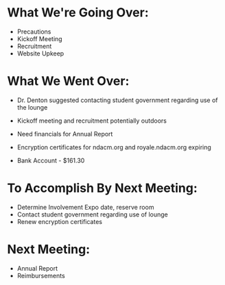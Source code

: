 # What We're Going Over:
- Precautions
- Kickoff Meeting
- Recruitment
- Website Upkeep

# What We Went Over:

- Dr. Denton suggested contacting student government regarding use of the lounge

- Kickoff meeting and recruitment potentially outdoors

- Need financials for Annual Report

- Encryption certificates for ndacm.org and royale.ndacm.org expiring

- Bank Account - $161.30

# To Accomplish By Next Meeting:  
- Determine Involvement Expo date, reserve room
- Contact student government regarding use of lounge
- Renew encryption certificates

# Next Meeting:
- Annual Report
- Reimbursements
